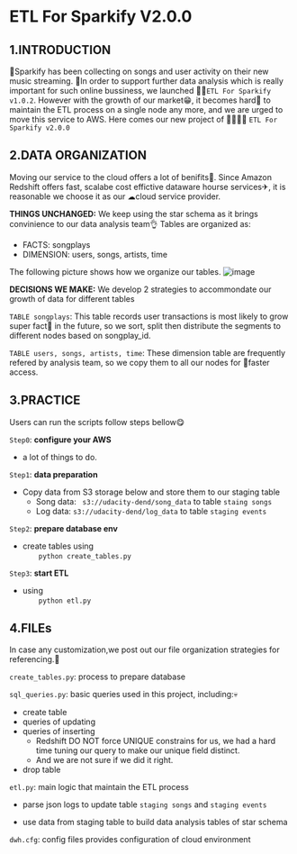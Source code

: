 # ETL For Sparkify V2.0.0

## 1.INTRODUCTION

🏡Sparkify has been collecting on songs and user activity on their new music streaming. 🙏In order to support further data analysis which is really important for such online bussiness, we launched 👨‍👦`ETL For Sparkify v1.0.2`. However with the growth of our market😁, it becomes hard🤣 to maintain the ETL process on a single node any more, and we are urged to move this service to AWS. Here comes our new project of 👨‍👨‍👦‍👦 `ETL For Sparkify v2.0.0`

## 2.DATA ORGANIZATION
Moving our service to the cloud offers a lot of benifits🎅. Since Amazon Redshift offers fast, scalabe cost effictive dataware hourse services✈, it is reasonable we choose it as our ☁cloud service provider.


**THINGS UNCHANGED:**
We keep using the star schema as it brings convinience to our data analysis team👌
Tables are organized as:
- FACTS: songplays
- DIMENSION: users, songs, artists, time


The following picture shows how we organize our tables.
![image](https://r766469c826419xjupyterlr5tapor7.udacity-student-workspaces.com/files/schema.png)


**DECISIONS WE MAKE:** We develop 2 strategies to accommondate our growth of data for different tables

`TABLE songplays`: This table records user transactions is most likely to grow super fact🙈 in the future, so we sort, split then distribute the segments to different nodes based on songplay_id.

`TABLE users, songs, artists, time`: These dimension table are frequently refered by analysis team, so we copy them to all our nodes for 🚄faster access.





## 3.PRACTICE
Users can run the scripts follow steps bellow😋

`Step0`: **configure your AWS**
- a lot of things to do.

`Step1`: **data preparation**
- Copy data from S3 storage below and store them to our staging table
    - Song data: ` s3://udacity-dend/song_data` to table `staing songs`
    - Log data: `s3://udacity-dend/log_data` to table `staging events`
    
`Step2`: **prepare database env**
- create tables using<br>     &emsp;&emsp;```python create_tables.py```

`Step3`: **start ETL**
- using<br> &emsp;&emsp;```python etl.py```
    
## 4.FILEs 
In case any customization,we post out our file organization strategies for referencing.👨

```create_tables.py```: process to prepare database

```sql_queries.py```: basic queries used in this project, including:💀
- create table
- queries of updating 
- queries of inserting
    - Redshift DO NOT force UNIQUE constrains for us, we had a hard time tuning our query to make our unique field distinct.
    - And we are not sure if we did it right.
- drop table

```etl.py```: main logic that maintain the ETL process

- parse json logs to update table `staging songs` and `staging events`

- use data from staging table to build data analysis tables of  star schema 

```dwh.cfg```: config files provides configuration of cloud environment


